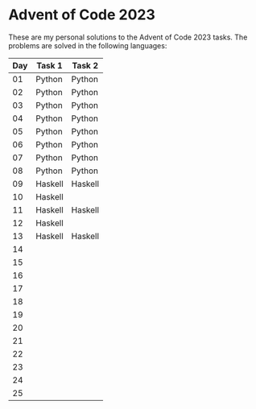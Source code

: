 # Advent of Code 2023

These are my personal solutions to the Advent of Code 2023 tasks.
The problems are solved in the following languages:

| Day | Task 1  | Task 2  |
| --- | ------- | ------- |
| 01  | Python  | Python  |
| 02  | Python  | Python  |
| 03  | Python  | Python  |
| 04  | Python  | Python  |
| 05  | Python  | Python  |
| 06  | Python  | Python  |
| 07  | Python  | Python  |
| 08  | Python  | Python  |
| 09  | Haskell | Haskell |
| 10  | Haskell |         |
| 11  | Haskell | Haskell |
| 12  | Haskell |         |
| 13  | Haskell | Haskell |
| 14  |         |         |
| 15  |         |         |
| 16  |         |         |
| 17  |         |         |
| 18  |         |         |
| 19  |         |         |
| 20  |         |         |
| 21  |         |         |
| 22  |         |         |
| 23  |         |         |
| 24  |         |         |
| 25  |         |         |